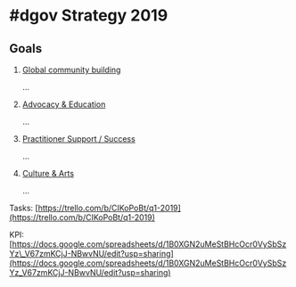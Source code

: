 # \#dgov Strategy 2019

## Goals

1. [Global community building](community-building.md)

   ...

2. [Advocacy & Education](advocacy-and-education.md)

   ...

3. [Practitioner Support / Success ](practitioner-support-success.md)

   ...

4. [Culture & Arts](arts-and-inspiration.md)

   ...

Tasks: [https://trello.com/b/CIKoPoBt/q1-2019](https://trello.com/b/CIKoPoBt/q1-2019)

KPI: [https://docs.google.com/spreadsheets/d/1B0XGN2uMeStBHcOcr0VySbSzYz\_V67zmKCjJ-NBwvNU/edit?usp=sharing](https://docs.google.com/spreadsheets/d/1B0XGN2uMeStBHcOcr0VySbSzYz_V67zmKCjJ-NBwvNU/edit?usp=sharing)

